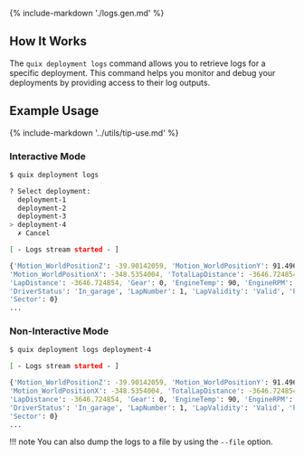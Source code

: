 {% include-markdown './logs.gen.md' %}

## How It Works

The `quix deployment logs` command allows you to retrieve logs for a specific deployment. This command helps you monitor and debug your deployments by providing access to their log outputs.

## Example Usage

{% include-markdown '../utils/tip-use.md' %}

### Interactive Mode

```bash
$ quix deployment logs

? Select deployment:
  deployment-1
  deployment-2
  deployment-3
> deployment-4
  ✗ Cancel

[ - Logs stream started - ]

{'Motion_WorldPositionZ': -39.90142059, 'Motion_WorldPositionY': 91.49635314941406,
'Motion_WorldPositionX': -348.5354004, 'TotalLapDistance': -3646.724854, 'Steer': 0.0, 'Speed': 0,
'LapDistance': -3646.724854, 'Gear': 0, 'EngineTemp': 90, 'EngineRPM': 3503, 'Brake': 0.0,
'DriverStatus': 'In_garage', 'LapNumber': 1, 'LapValidity': 'Valid', 'PitStatus': 'Pitting',
'Sector': 0}
...
```

### Non-Interactive Mode

```bash
$ quix deployment logs deployment-4

[ - Logs stream started - ]

{'Motion_WorldPositionZ': -39.90142059, 'Motion_WorldPositionY': 91.49635314941406,
'Motion_WorldPositionX': -348.5354004, 'TotalLapDistance': -3646.724854, 'Steer': 0.0, 'Speed': 0,
'LapDistance': -3646.724854, 'Gear': 0, 'EngineTemp': 90, 'EngineRPM': 3503, 'Brake': 0.0,
'DriverStatus': 'In_garage', 'LapNumber': 1, 'LapValidity': 'Valid', 'PitStatus': 'Pitting',
'Sector': 0}
...
```

!!! note
    You can also dump the logs to a file by using the `--file` option.
